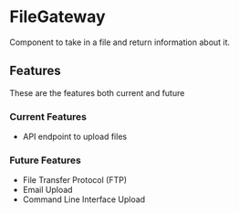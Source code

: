 # FileGateway

 Component to take in a file and return information about it.

## Features

 These are the features both current and future

### Current Features

- API endpoint to upload files

### Future Features

- File Transfer Protocol (FTP)
- Email Upload
- Command Line Interface Upload
